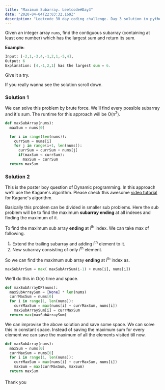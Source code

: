 ```yaml
---
title: "Maximum Subarray. Leetcode#Day3"
date: "2020-04-04T22:03:32.169Z"
description: "Leetcode 30 day coding challenge. Day 3 solution in python."
---
```


Given an integer array <code class='language-python'>nums</code>, find the contiguous subarray (containing at least one number) which has the largest sum and return its sum.

**Example:**
```python
Input: [-2,1,-3,4,-1,2,1,-5,4],
Output: 6
Explanation: [4,-1,2,1] has the largest sum = 6.
```


Give it a try.


If you really wanna see the solution scroll down.

### Solution 1

We can solve this problem by brute force. We'll find every possible subarray and it's sum.
The runtime for this approach will be O(n<sup>2</sup>).

```python
def maxSubArray(nums):
  maxSum = nums[0]

  for i in range(len(nums)):
    currSum = nums[i]
    for j in range(i+1, len(nums)):
      currSum = currSum + nums[j]
      if(maxSum < currSum):
        maxSum = currSum
  return maxSum
```

### Solution 2
This is the poster boy question of Dynamic programming. In this approach we'll use the Kagane's algorithm.
Please check this awesome [video tutorial](https://www.youtube.com/watch?v=2MmGzdiKR9Y) for Kagane's algorithm.

Basically this problem can be divided in smaller sub problems. Here the sub problem will be to find the maximum **subarray ending** at all indexes and finding the maximum of it.

To find the maximum sub array **ending** at i<sup>th</sup> index. We can take max of following.
1. Extend the trailing subarray and adding i<sup>th</sup> element to it.
2. New subarray consisting of only i<sup>th</sup> element.

So we can find the maximum sub array **ending** at i<sup>th</sup> index as.
```python
maxSubArrSum = max( maxSubArrSum(i-1) + nums[i], nums[i])
```
We'll do this in O(n) time and space.

```python
def maxSubArrayDP(nums):
  maxSubArraySum = [None] * len(nums)
  currMaxSum = nums[0]
  for i in range(1, len(nums)):
    currMaxSum = max(nums[i] + currMaxSum, nums[i])
    maxSubArraySum[i] = currMaxSum
  return max(maxSubArraySum)
```

We can improvise the above solution and save some space. We can solve this in constant space. Instead of saving the maximum sum for every element we can save the maximum of all the elements visited till now.
```python
def maxSubArray(nums):
  maxSum = nums[0]
  currMaxSum = nums[0]
  for i in range(1, len(nums)):
    currMaxSum = max(nums[i] + currMaxSum, nums[i])
    maxSum = max(currMaxSum, maxSum)
  return maxSum
```

####
Thank you